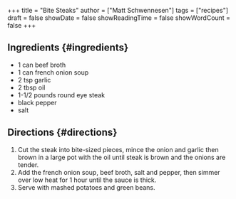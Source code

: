 +++
title = "Bite Steaks"
author = ["Matt Schwennesen"]
tags = ["recipes"]
draft = false
showDate = false
showReadingTime = false
showWordCount = false
+++

## Ingredients {#ingredients}

-   1 can beef broth
-   1 can french onion soup
-   2 tsp garlic
-   2 tbsp oil
-   1-1/2 pounds round eye steak
-   black pepper
-   salt


## Directions {#directions}

1.  Cut the steak into bite-sized pieces, mince the onion and garlic then brown
    in a large pot with the oil until steak is brown and the onions are tender.
2.  Add the french onion soup, beef broth, salt and pepper, then simmer over low
    heat for 1 hour until the sauce is thick.
3.  Serve with mashed potatoes and green beans.
